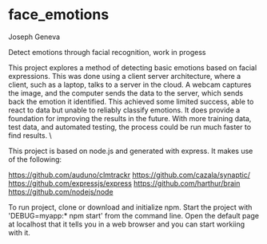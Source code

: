 # face_emotions
Joseph Geneva

Detect emotions through facial recognition, work in progess

This project explores a method of detecting basic emotions based on facial expressions. This was done using a client server architecture, where a client, such as a laptop, talks to a server in the cloud. A webcam captures the image, and the computer sends the data to the server, which sends back the emotion it identified. This achieved some limited success, able to react to data but unable to reliably classify emotions. It does provide a foundation for improving the results in the future. With more training data, test data, and automated testing, the process could be run much faster to find results. \

This project is based on node.js and generated with express. It makes use of the following:

https://github.com/auduno/clmtrackr
https://github.com/cazala/synaptic/
https://github.com/expressjs/express
https://github.com/harthur/brain
https://github.com/nodejs/node

To run project, clone or download and initialize npm. Start the project with 'DEBUG=myapp:* npm start' from the command line. Open the default page at localhost that it tells you in a web browser and you can start workiing with it.